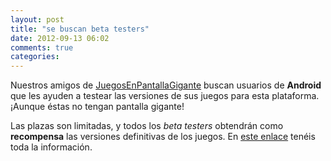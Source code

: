 ```yaml
---
layout: post
title: "se buscan beta testers"
date: 2012-09-13 06:02
comments: true
categories: 
---
```

Nuestros amigos de [JuegosEnPantallaGigante](http://juegosenpantallagigante.com) buscan usuarios de **Android** que les ayuden a testear las versiones de sus juegos para esta plataforma. ¡Aunque éstas no tengan pantalla gigante!

Las plazas son limitadas, y todos los *beta testers* obtendrán como **recompensa** las versiones definitivas de los juegos. En [este enlace](http://juegosenpantallagigante.com/aplicaciones-para-android) tenéis toda la información.

